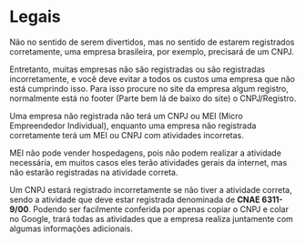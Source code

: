 # Legais

Não no sentido de serem divertidos, mas no sentido de estarem registrados corretamente, uma empresa brasileira, por exemplo, precisará de um CNPJ.

Entretanto, muitas empresas não são registradas ou são registradas incorretamente, e você deve evitar a todos os custos uma empresa que não está cumprindo isso. Para isso procure no site da empresa algum registro, normalmente está no footer (Parte bem lá de baixo do site) o CNPJ/Registro.

Uma empresa não registrada não terá um CNPJ ou MEI (Micro Empreendedor Individual), enquanto uma empresa não registrada corretamente terá um MEI ou CNPJ com atividades incorretas.

MEI não pode vender hospedagens, pois não podem realizar a atividade necessária, em muitos casos eles terão atividades gerais da internet, mas não estarão registradas na atividade correta.

Um CNPJ estará registrado incorretamente se não tiver a atividade correta, sendo a atividade que deve estar registrada denominada de **CNAE 6311-9/00**. Podendo ser facilmente conferida por apenas copiar o CNPJ e colar no Google, trará todas as atividades que a empresa realiza juntamente com algumas informações adicionais.
